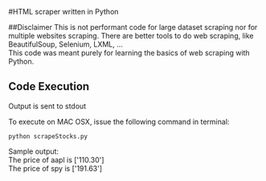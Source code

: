 #HTML scraper written in Python

##Disclaimer 
This is not performant code for large dataset scraping nor for multiple websites scraping.
There are better tools to do web scraping, like BeautifulSoup, Selenium, LXML, ...  
This code was meant purely for learning the basics of web scraping with Python.

## Code Execution
Output is sent to stdout

To execute on MAC OSX, issue the following command in terminal:

```
python scrapeStocks.py
```

Sample output:  
	The price of aapl  is  ['110.30']  
	The price of spy  is  ['191.63']  



